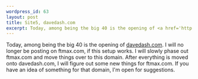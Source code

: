 ```yaml
--- 
wordpress_id: 63
layout: post
title: Site5, davedash.com
excerpt: Today, among being the big 40 is the opening of <a href='http://davedash.com'>davedash.com</a>.  I will no longer be posting on ftmax.com, if this setup works.  I will slowly phase out ftmax.com and move things over to this domain.  After everything is moved onto davedash.com, I will figure out some new things for ftmax.com.  If you have an idea of something for that domain, I'm open for suggestions.
---
```

Today, among being the big 40 is the opening of <a href='http://davedash.com'>davedash.com</a>.  I will no longer be posting on ftmax.com, if this setup works.  I will slowly phase out ftmax.com and move things over to this domain.  After everything is moved onto davedash.com, I will figure out some new things for ftmax.com.  If you have an idea of something for that domain, I'm open for suggestions.
